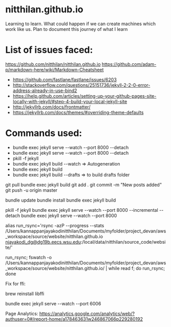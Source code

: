 # nitthilan.github.io
Learning to learn. What could happen if we can create machines which work like us. Plan to document this journey of what I learn


List of issues faced:
=====================
https://github.com/nitthilan/nitthilan.github.io
https://github.com/adam-p/markdown-here/wiki/Markdown-Cheatsheet

- https://github.com/fastlane/fastlane/issues/6203
- http://stackoverflow.com/questions/25151736/jekyll-2-2-0-error-address-already-in-use-bind2
- https://help.github.com/articles/setting-up-your-github-pages-site-locally-with-jekyll/#step-4-build-your-local-jekyll-site
- http://jekyllrb.com/docs/frontmatter/
- https://jekyllrb.com/docs/themes/#overriding-theme-defaults

Commands used:
==============
- bundle exec jekyll serve --watch --port 8000 --detach
- bundle exec jekyll serve --watch --port 8000 --detach
- pkill -f jekyll
- bundle exec jekyll build --watch => Autogeneration
- bundle exec jekyll build
- bundle exec jekyll build --drafts => to build drafts folder


git pull
bundle exec jekyll build 
git add . 
git commit -m "New posts added"
git push -u origin master

bundle update
bundle install
bundle exec jekyll build

pkill -f jekyll
bundle exec jekyll serve --watch --port 8000 --incremental --detach
bundle exec jekyll serve --watch --port 8000


alias run_rsync='rsync -azP --progress --stats /Users/kannappanjayakodinitthilan/Documents/myfolder/project_devan/aws_workspace/source/website/nitthilan.github.io njayakodi_dg@dg19b.eecs.wsu.edu:/local/data/nitthilan/source_code/website/'

run_rsync; fswatch -o /Users/kannappanjayakodinitthilan/Documents/myfolder/project_devan/aws_workspace/source/website/nitthilan.github.io/ | while read f; do run_rsync; done


Fix for ffi:

brew reinstall libffi


bundle exec jekyll serve --watch --port 6006

Page Analytics: https://analytics.google.com/analytics/web/?authuser=0#/report-home/a178463631w246867066p229280192
